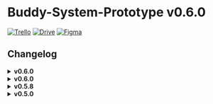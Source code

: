 # Buddy-System-Prototype v0.6.0
[![Trello](https://img.shields.io/badge/Trello-Buddy%20System-gold?style=flat&logo=trello&logoColor=gold)](https://trello.com/b/uMhBe6WG/test-client) 
[![Drive](https://img.shields.io/badge/Google%20Drive-Sprites-4f88d9?style=flat&logo=googledrive&logoColor=4f88d9)](https://drive.google.com/drive/folders/1dFVxvpVcE2ASSKxN3ZY_Zmdh2MrkL-_U)
[![Figma](https://img.shields.io/badge/Figma-Journey%20Map-red?style=flat&logo=figma)](https://www.figma.com/file/KajRMObt9qnlSC2TYpN17P/Untitled?node-id=0%3A1&t=27denNF0DfeVXQKb-1)
<h2>Changelog</h2>
<details>
<summary><b>v0.6.0</b></summary>
<h4>Additions</h4>
  
- Added ravine in level 4
- Added box dropper thing in level 4
- Added cloud with input info on level 2

<h4>Bug Fixes</h4>

- Fixed unintended solution for level 4
- Fixed pause menu blur always being visible in 2d view

</details>
<details>
<summary><b>v0.6.0</b></summary>
<h4>Additions</h4>
  
- Extended borders of levels
- Added wip level 6 
- Changed both buttons to default to name 'Button'
- Added greyscale shader for pause menu
- Added pause menu buttons
- Added reset button functionality
- Swapped levels 1 and 3
  
- Added next level key back (H key)
- Added funtionality to play button on main menu (goes to first level)


<h4>Bug Fixes</h4>

- Fixed weird directory error

</details>
<details>
<summary><b>v0.5.8</b></summary>
<h4>Additions</h4>

- Increased speed of boxes.
- Slowed down / decreased number of clouds.
- Replaced green button with red on level 5.
- Added level reset button GUI. Functionality upcoming. 
- Moved box in level 4 to below the bridge.

<h4>Bug Fixes</h4>

- Fixed issue with moving platforms pushing players when inactive.
- Clouds no longer appear in front of everything on level 4.
</details>
<details>
<summary><b>v0.5.0</b></summary>
<h4>Additions</h4>

- Added parallax backgrounds
- Created levels 1-4.
- Added Player movement + abilities.
- Implimented Co-op Controls (WASD and Arrow Keys)
- Created main game objects; red/green buttons, boxes, moving platforms, doors.
- Added loading between scenes via exit.
- Added clouds visual effect.
- Main menu GUI created. Functionality is upcoming.

